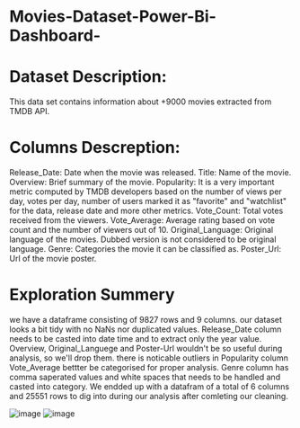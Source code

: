 # Movies-Dataset-Power-Bi-Dashboard-

# Dataset Description:
This data set contains information about +9000 movies extracted from TMDB API.

# Columns Descreption:
Release_Date: Date when the movie was released.
Title: Name of the movie.
Overview: Brief summary of the movie.
Popularity: It is a very important metric computed by TMDB developers based on the number of views per day, votes per day, number of users marked it as "favorite" and "watchlist" for the data, release date and more other metrics.
Vote_Count: Total votes received from the viewers.
Vote_Average: Average rating based on vote count and the number of viewers out of 10.
Original_Language: Original language of the movies. Dubbed version is not considered to be original language.
Genre: Categories the movie it can be classified as.
Poster_Url: Url of the movie poster.

# Exploration Summery
we have a dataframe consisting of 9827 rows and 9 columns.
our dataset looks a bit tidy with no NaNs nor duplicated values.
Release_Date column needs to be casted into date time and to extract only the year value.
Overview, Original_Languege and Poster-Url wouldn't be so useful during analysis, so we'll drop them.
there is noticable outliers in Popularity column
Vote_Average bettter be categorised for proper analysis.
Genre column has comma saperated values and white spaces that needs to be handled and casted into category.
We endded up with a datafram of a total of 6 columns and 25551 rows to dig into during our analysis after comleting our cleaning.

![image](https://github.com/user-attachments/assets/83f01a0e-e6d3-459a-aa2d-76742181ea83)
![image](https://github.com/user-attachments/assets/9b6da6fc-8ca0-44d0-9098-a497cd6dffa6)

